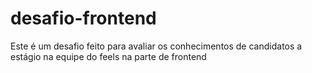 # desafio-frontend
Este é um desafio feito para avaliar os conhecimentos de candidatos a estágio na equipe do feels na parte de frontend
